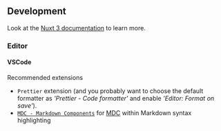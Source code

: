 ## Development

Look at the [Nuxt 3 documentation](https://nuxt.com/docs/getting-started/introduction) to learn more.

### Editor

#### VSCode

Recommended extensions

- `Prettier` extension (and you probably want to choose the default formatter as _'Prettier - Code formatter'_ and enable _'Editor: Format on save'_).
- [`MDC - Markdown Components`](https://marketplace.visualstudio.com/items?itemName=Nuxt.mdc) for [MDC](https://content.nuxt.com/docs/files/markdown#mdc-syntax) within Markdown syntax highlighting
